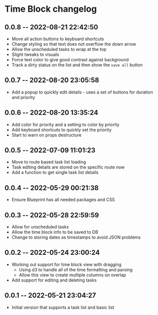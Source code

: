 # Time Block changelog

## 0.0.8 -- 2022-08-21 22:42:50

- Move all action buttons to keyboard shortcuts
- Change styling so that text does not overflow the down arrow
- Allow the unscheduled tasks to wrap at the top
- Slight tweaks to visuals
- Force text color to give good contrast against background
- Track a dirty status on the list and then show the `save all` button

## 0.0.7 -- 2022-08-20 23:05:58

- Add a popup to quickly edit details - uses a set of buttons for duration and priority

## 0.0.6 -- 2022-08-20 13:35:24

- Add color for priority and a setting to color by priority
- Add keyboard shortcuts to quickly set the priority
- Start to warn on props destructure

## 0.0.5 -- 2022-07-09 11:01:23

- Move to route based task list loading
- Task editing details are stored on the specific route now
- Add a function to get single task list details

## 0.0.4 -- 2022-05-29 00:21:38

- Ensure Blueprint has all needed packages and CSS

## 0.0.3 -- 2022-05-28 22:59:59

- Allow for unscheduled tasks
- Allow the time block info to be saved to DB
- Change to storing dates as timestamps to avoid JSON problems

## 0.0.2 -- 2022-05-24 23:00:24

- Working out support for time block view with dragging
  - Using d3 to handle all of the time formatting and parsing
  - Allow this view to create multiple columns on overlap
- Add support for editing and deleting tasks

## 0.0.1 -- 2022-05-21 23:04:27

- Initial version that supports a task list and basic list
